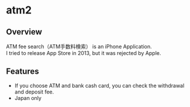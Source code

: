 # atm2
## Overview
ATM fee search（ATM手数料検索） is an iPhone Application.  
I tried to release App Store in 2013, but it was rejected by Apple. 

## Features
- If you choose ATM and bank cash card, you can check the withdrawal and deposit fee.
- Japan only